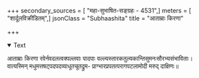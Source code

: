 +++
secondary_sources = [ "महा-सुभाषित-सङ्ग्रहः - 4531",]
meters = [ "शार्दूलविक्रीडितम्",]
jsonClass = "Subhaashita"
title = "आताम्राः किरणा"

+++

<details open><summary>Text</summary>

आताम्राः किरणा रवेर्नवदलत्वक्पल्लवाः पादपाः वल्ल्यस्तारकतुल्यकान्तिसुमनःसौरभ्यसंभाविताः।  
वात्यस्मिन् मधुमत्तषट्पदपदव्याधूतचूतद्रुम- प्राग्भारप्रपतत्परागपटलामोदी मरुद् दाक्षिणः॥
</details>
